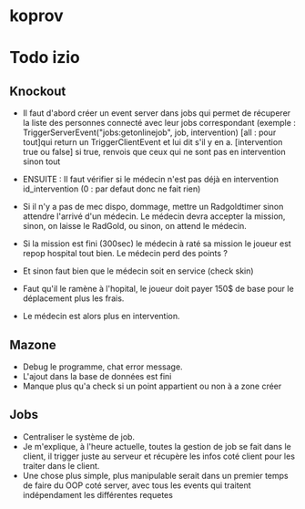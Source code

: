 # koprov

# Todo izio
## Knockout
* Il faut d'abord créer un event server dans jobs qui permet de récuperer la liste des personnes connecté avec leur jobs correspondant (exemple : TriggerServerEvent("jobs:getonlinejob", job, intervention) [all : pour tout]qui return un TriggerClientEvent et lui dit s'il y en a. [intervention true ou false] si true, renvois que ceux qui ne sont pas en intervention sinon tout

* ENSUITE : Il faut vérifier si le médecin n'est pas déjà en intervention id_intervention (0 : par defaut donc ne fait rien)

* Si il n'y a pas de mec dispo, dommage, mettre un Radgoldtimer sinon attendre l'arrivé d'un médecin. Le médecin devra accepter la mission, sinon, on laisse le RadGold, ou sinon, on attend le médecin.
* Si la mission est fini (300sec) le médecin à raté sa mission le joueur est repop hospital tout bien. Le médecin perd des points ?
* Et sinon faut bien que le médecin soit en service (check skin)

* Faut qu'il le ramène à l'hopital, le joueur doit payer 150$ de base pour le déplacement plus les frais.

* Le médecin est alors plus en intervention.

## Mazone
* Debug le programme, chat error message.
* L'ajout dans la base de données est fini
* Manque plus qu'a check si un point appartient ou non à a zone créer

## Jobs
* Centraliser le système de job.
* Je m'explique, à l'heure actuelle, toutes la gestion de job se fait dans le client, il trigger juste au serveur et récupère les infos coté client pour les traiter dans le client.
* Une chose plus simple, plus manipulable serait dans un premier temps de faire du OOP coté server, avec tous les events qui traitent indépendament les différentes requetes
